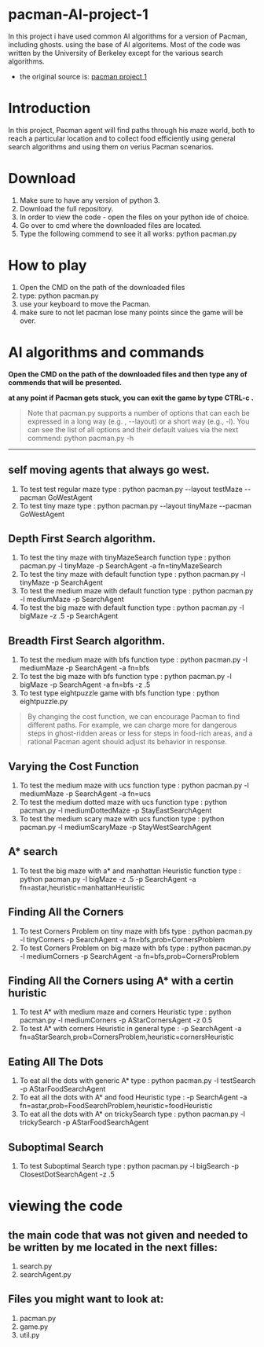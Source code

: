 # pacman-AI-project-1
In this project i have used common AI algorithms for a version of Pacman, including ghosts. using the base of AI algoritems.
Most of the code was written by the University of Berkeley except for the various search algorithms.

* the original source is: [pacman project 1](https://inst.eecs.berkeley.edu/~cs188/fa20/project1/)

# Introduction
In this project, Pacman agent will find paths through his maze world, both to reach a particular location and to collect food efficiently using general search algorithms and using them on verius Pacman scenarios.

# Download
1. Make sure to have any version of python 3.
1. Download the full repository.
1. In order to view the code - open the files on your python ide of choice.
1. Go over to cmd where the downloaded files are located.
1. Type the following commend to see it all works: python pacman.py


# How to play
1. Open the CMD on the path of the downloaded files
1. type: python pacman.py
1. use your keyboard to move the Pacman.
1. make sure to not let pacman lose many points since the game will be over.


# AI algorithms and commands

**Open the CMD on the path of the downloaded files and then type any of commends that will be presented.**

**at any point if Pacman gets stuck, you can exit the game by type CTRL-c .**


> Note that pacman.py supports a number of options that can each be expressed in a long way (e.g. , --layout) or a short way (e.g., -l). You can see the list of all options and their default values via the next commend:
python pacman.py -h
---
## self moving agents that always go west.
1. To test test regular maze type : python pacman.py --layout testMaze --pacman GoWestAgent 
1. To test tiny maze type : python pacman.py --layout tinyMaze --pacman GoWestAgent

## Depth First Search algorithm.
1. To test the tiny maze with tinyMazeSearch function type : python pacman.py -l tinyMaze -p SearchAgent -a fn=tinyMazeSearch
1. To test the tiny maze with default function type : python pacman.py -l tinyMaze -p SearchAgent
1. To test the medium maze with default function type  : python pacman.py -l mediumMaze -p SearchAgent
1. To test the big maze with default function type  : python pacman.py -l bigMaze -z .5 -p SearchAgent

## Breadth First Search algorithm.
1. To test the medium maze with bfs function type : python pacman.py -l mediumMaze -p SearchAgent -a fn=bfs
1. To test the big maze with bfs function type : python pacman.py -l bigMaze -p SearchAgent -a fn=bfs -z .5
1. To test type eightpuzzle game with bfs function type : python eightpuzzle.py

> By changing the cost function, we can encourage Pacman to find different paths. For example, we can charge more for dangerous steps in ghost-ridden areas or less for steps in food-rich areas, and a rational Pacman agent should adjust its behavior in response.

## Varying the Cost Function
1. To test the medium maze with ucs function type : python pacman.py -l mediumMaze -p SearchAgent -a fn=ucs
1. To test the medium dotted maze with ucs function type : python pacman.py -l mediumDottedMaze -p StayEastSearchAgent
1. To test the medium scary maze with ucs function type : python pacman.py -l mediumScaryMaze -p StayWestSearchAgent

## A* search
1. To test the big maze with a* and manhattan Heuristic function type : python pacman.py -l bigMaze -z .5 -p SearchAgent -a fn=astar,heuristic=manhattanHeuristic

## Finding All the Corners 
1. To test Corners Problem on tiny maze with bfs type : python pacman.py -l tinyCorners -p SearchAgent -a fn=bfs,prob=CornersProblem
1. To test Corners Problem on big maze with bfs type : python pacman.py -l mediumCorners -p SearchAgent -a fn=bfs,prob=CornersProblem

## Finding All the Corners using A* with a certin huristic
1. To test A* with medium maze and corners Heuristic type : python pacman.py -l mediumCorners -p AStarCornersAgent -z 0.5
1. To test A* with corners Heuristic in general type : -p SearchAgent -a fn=aStarSearch,prob=CornersProblem,heuristic=cornersHeuristic

## Eating All The Dots
1. To eat all the dots with generic A* type : python pacman.py -l testSearch -p AStarFoodSearchAgent
1. To eat all the dots with A* and food Heuristic type : -p SearchAgent -a fn=astar,prob=FoodSearchProblem,heuristic=foodHeuristic
1. To eat all the dots with A* on trickySearch type : python pacman.py -l trickySearch -p AStarFoodSearchAgent

## Suboptimal Search
1. To test Suboptimal Search type : python pacman.py -l bigSearch -p ClosestDotSearchAgent -z .5

# viewing the code
## the main code that was not given and needed to be written by me located in the next filles:
1. search.py
1. searchAgent.py

## Files you might want to look at:
1. pacman.py
1. game.py
1. util.py
